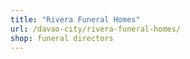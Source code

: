 ```yaml
---
title: "Rivera Funeral Homes"
url: /davao-city/rivera-funeral-homes/
shop: funeral directors
---
```

